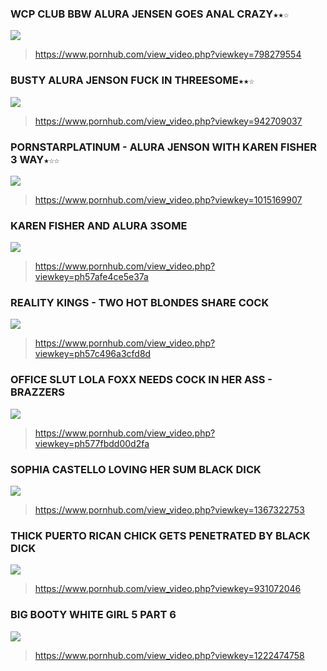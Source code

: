 ### WCP CLUB BBW ALURA JENSEN GOES ANAL CRAZY`★★☆`
![](https://ci.phncdn.com/videos/201406/15/28160211/original/(m=ecuKGgaaaa)(mh=qwdQE24D6DFHgK9H)2.jpg)
>https://www.pornhub.com/view_video.php?viewkey=798279554
### BUSTY ALURA JENSON FUCK IN THREESOME`★★☆`
![](https://bi.phncdn.com/videos/201501/06/37063871/original/(m=ecuKGgaaaa)(mh=y1u_4ouTRP7GNOKM)11.jpg)
>https://www.pornhub.com/view_video.php?viewkey=942709037
### PORNSTARPLATINUM - ALURA JENSON WITH KAREN FISHER 3 WAY`★☆☆`
![](https://bi.phncdn.com/videos/201412/04/35621441/original/(m=ecuKGgaaaa)(mh=s7h4mGF2VHbmAaIR)7.jpg)
>https://www.pornhub.com/view_video.php?viewkey=1015169907
### KAREN FISHER AND ALURA 3SOME
![](https://bi.phncdn.com/videos/201608/14/85737651/original/(m=ecuKGgaaaa)(mh=meTZvDscH2qIY7fM)13.jpg)
>https://www.pornhub.com/view_video.php?viewkey=ph57afe4ce5e37a
### REALITY KINGS - TWO HOT BLONDES SHARE COCK
![](https://bi.phncdn.com/videos/201608/29/87519562/original/(m=ecuKGgaaaa)(mh=HVCWG7cJqC0I5XGP)16.jpg)
>https://www.pornhub.com/view_video.php?viewkey=ph57c496a3cfd8d
### OFFICE SLUT LOLA FOXX NEEDS COCK IN HER ASS - BRAZZERS
![](https://bi.phncdn.com/videos/201607/08/81647391/original/(m=ecuKGgaaaa)(mh=zHNhFSjW_dY_cy9a)10.jpg)
>https://www.pornhub.com/view_video.php?viewkey=ph577fbdd00d2fa
### SOPHIA CASTELLO LOVING HER SUM BLACK DICK
![](https://bi.phncdn.com/videos/201105/09/3085279/original/(m=ecuKGgaaaa)(mh=KWPGhA4rWDTKK9TZ)6.jpg)
>https://www.pornhub.com/view_video.php?viewkey=1367322753
### THICK PUERTO RICAN CHICK GETS PENETRATED BY BLACK DICK
![](https://ci.phncdn.com/videos/201204/17/5045950/original/(m=ecuKGgaaaa)(mh=0v2G-W4PO-qU2NP6)15.jpg)
>https://www.pornhub.com/view_video.php?viewkey=931072046
### BIG BOOTY WHITE GIRL 5 PART 6
![](https://bi.phncdn.com/videos/201206/30/5219796/original/(m=ecuKGgaaaa)(mh=411b43cejOouuih4)5.jpg)
>https://www.pornhub.com/view_video.php?viewkey=1222474758
